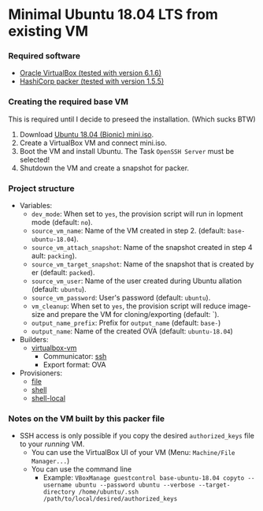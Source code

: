 # Minimal Ubuntu 18.04 LTS from existing VM

### Required software
- [Oracle VirtualBox (tested with version 6.1.6)](https://www.virtualbox.org/wiki/Downloads)
- [HashiCorp packer (tested with version 1.5.5)](https://www.packer.io/downloads/)

### Creating the required base VM
This is required until I decide to preseed the installation. (Which sucks BTW)
1. Download [Ubuntu 18.04 (Bionic) mini.iso](http://archive.ubuntu.com/ubuntu/dists/bionic-updates/main/installer-amd64/current/images/netboot/mini.iso).
2. Create a VirtualBox VM and connect mini.iso.
3. Boot the VM and install Ubuntu. The Task `OpenSSH Server` must be selected!
4. Shutdown the VM and create a snapshot for packer.

### Project structure
- Variables:
  - `dev_mode`: When set to `yes`, the provision script will run in lopment mode (default: `no`).
  - `source_vm_name`: Name of the VM created in step 2. (default: `base-ubuntu-18.04`).
  - `source_vm_attach_snapshot`: Name of the snapshot created in step 4 ault: `packing`).
  - `source_vm_target_snapshot`: Name of the snapshot that is created by er (default: `packed`).
  - `source_vm_user`: Name of the user created during Ubuntu allation (default: `ubuntu`).
  - `source_vm_password`: User's password (default: `ubuntu`).
  - `vm_cleanup`: When set to `yes`, the provision script will reduce image-size and prepare the VM for cloning/exporting (default: `).
  - `output_name_prefix`: Prefix for `output_name` (default: `base-`)
  - `output_name`: Name of the created OVA (default: `ubuntu-18.04`)
- Builders:
  - [virtualbox-vm](https://www.packer.io/docs/builders/virtualbox/vm/)
    - Communicator: [ssh](https://www.packer.io/docs/communicators/ssh/)
    - Export format: OVA
- Provisioners:
  - [file](https://www.packer.io/docs/provisioners/file/)
  - [shell](https://www.packer.io/docs/provisioners/shell/)
  - [shell-local](https://www.packer.io/docs/provisioners/shell-local/)

### Notes on the VM built by this packer file
  - SSH access is only possible if you copy the desired `authorized_keys` file to your *running* VM.
    - You can use the VirtualBox UI of your VM (Menu: `Machine/File Manager...`)
    - You can use the command line
      - Example: `VBoxManage guestcontrol base-ubuntu-18.04 copyto --username ubuntu --password ubuntu --verbose --target-directory /home/ubuntu/.ssh /path/to/local/desired/authorized_keys`
